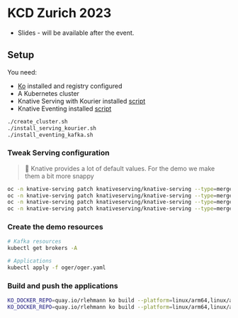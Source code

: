 # KCD Zurich 2023

* Slides - will be available after the event.


## Setup

You need:
* [Ko](https://github.com/ko-build/ko) installed and registry configured
* A Kubernetes cluster
* Knative Serving with Kourier installed [script](https://github.com/ReToCode/local-kind-setup/blob/main/install_serving_kourier.sh)
* Knative Eventing installed [script](https://github.com/ReToCode/local-kind-setup/blob/main/install_eventing_kafka.sh)

```bash
./create_cluster.sh
./install_serving_kourier.sh
./install_eventing_kafka.sh
```

### Tweak Serving configuration

> 📝 Knative provides a lot of default values. For the demo we make them a bit more snappy

```bash
oc -n knative-serving patch knativeserving/knative-serving --type=merge --patch='{"spec": {"config": { "autoscaler": {"stable-window": "10s"}}}}'
oc -n knative-serving patch knativeserving/knative-serving --type=merge --patch='{"spec": {"config": { "autoscaler": {"allow-zero-initial-scale": "true"}}}}'
oc -n knative-serving patch knativeserving/knative-serving --type=merge --patch='{"spec": {"config": { "autoscaler": {"scale-to-zero-grace-period": "1s"}}}}'
oc -n knative-serving patch knativeserving/knative-serving --type=merge --patch='{"spec": {"config": { "autoscaler": {"container-concurrency-target-percentage": "0.7"}}}}'
```

### Create the demo resources

```bash
# Kafka resources
kubectl get brokers -A

# Applications
kubectl apply -f oger/oger.yaml
```

### Build and push the applications

```bash
KO_DOCKER_REPO=quay.io/rlehmann ko build --platform=linux/arm64,linux/amd64 --sbom=none -B oger
KO_DOCKER_REPO=quay.io/rlehmann ko build --platform=linux/arm64,linux/amd64 --sbom=none -B horse-jaskier
```
